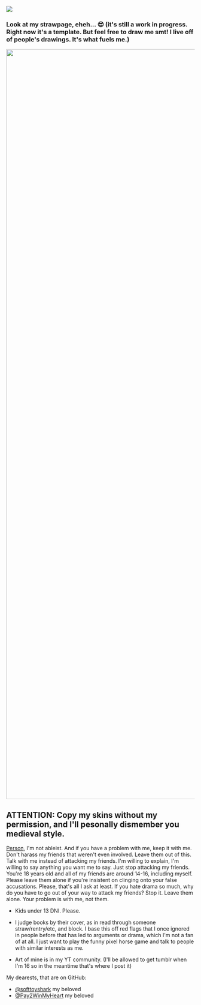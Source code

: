 ![](https://komarev.com/ghpvc/?username=Paggylyn)
### Look at my strawpage, eheh... 😎 (it's still a work in progress. Right now it's a template. But feel free to draw me smt! I live off of people's drawings. It's what fuels me.)
<p align="center">
    <img width="2000" src=https://github.com/user-attachments/assets/35c20880-0845-422b-b01f-57cea734c7a4
</p>


## ATTENTION: Copy my skins without my permission, and I'll pesonally dismember you medieval style.

 [Person](https://www.patreon.com/user/about?u=103974018), I'm not ableist. And if you have a problem with me, keep it with me. Don't harass my friends that weren't even involved. Leave them out of this. Talk with me instead of attacking my friends. I'm willing to explain, I'm willing to say anything you want me to say. Just stop attacking my friends. You're 18 years old and all of my friends are around 14-16, including myself. Please leave them alone if you're insistent on clinging onto your false accusations. Please, that's all I ask at least. If you hate drama so much, why do you have to go out of your way to attack my friends? Stop it. Leave them alone. Your problem is with me, not them.


- Kids under 13 DNI. Please.

- I judge books by their cover, as in read through someone straw/rentry/etc, and block. I base this off red flags that I once ignored in people before that has led to arguments or drama, which I'm not a fan of at all. I just want to play the funny pixel horse game and talk to people with similar interests as me.

- Art of mine is in my YT community. (I'll be allowed to get tumblr when I'm 16 so in the meantime that's where I post it)

My dearests, that are on GitHub:
- [@softtoyshark](https://github.com/softtoyshark) my beloved
- [@Pay2WinMyHeart](https://github.com/RBYI-DNC-NoINSPO-please) my beloved



